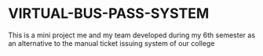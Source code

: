 # VIRTUAL-BUS-PASS-SYSTEM
This is a mini project me and my team developed during my 6th semester as an alternative to the manual ticket issuing system of our college
